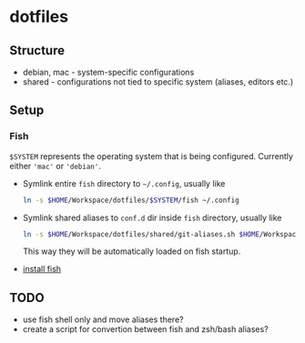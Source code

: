 # dotfiles

## Structure

- debian, mac - system-specific configurations
- shared - configurations not tied to specific system (aliases, editors etc.)

## Setup

### Fish

`$SYSTEM` represents the operating system that is being configured. Currently either `'mac'` or `'debian'`.

- Symlink entire `fish` directory to `~/.config`, usually like

  ```sh
  ln -s $HOME/Workspace/dotfiles/$SYSTEM/fish ~/.config
  ```

- Symlink shared aliases to `conf.d` dir inside `fish` directory, usually like

  ```sh
  ln -s $HOME/Workspace/dotfiles/shared/git-aliases.sh $HOME/Workspace/dotfiles/$SYSTEM/fish/conf.d/aliases.fish
  ```

  This way they will be automatically loaded on fish startup.

- [install fish](https://software.opensuse.org/download.html?project=shells%3Afish%3Arelease%3A2&package=fish)

## TODO

- use fish shell only and move aliases there?
- create a script for convertion between fish and zsh/bash aliases?
